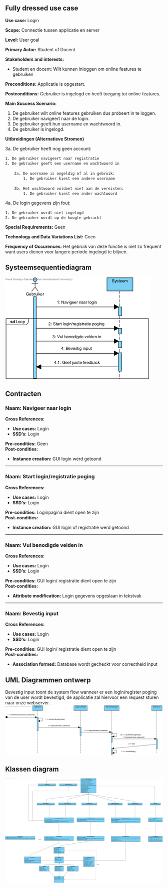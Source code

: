## Fully dressed use case
**Use case:** Login

**Scope:** Connectie tussen applicatie en server

**Level:** User goal

**Primary Actor:** Student of Docent

**Stakeholders and interests:**
* Student en docent: Wilt kunnen inloggen om online features te gebruiken

**Preconditions:** Applicatie is opgestart.

**Postconditions:** Gebruiker is ingelogd en heeft toegang tot online features.

**Main Success Scenario:**

1. De gebruiker wilt online features gebruiken dus probeert in te loggen.
2. De gebruiker navigeert naar de login.
3. De gebruiker geeft hun username en wachtwoord in.
4. De gebruiker is ingelogd.

**Uitbreidingen (Alternatieve Stromen)**

3a. De gebruiker heeft nog geen account: 

    1. De gebruiker navigeert naar registratie
    2. De gebruiker geeft een username en wachtwoord in

        2a. De username is ongeldig of al in gebruik:
            1. De gebruiker kiest een andere username 

        2b. Het wachtwoord voldoet niet aan de vereisten: 
            1. De gebruiker kiest een ander wachtwoord

4a. De login gegevens zijn fout:

    1. De gebruiker wordt niet ingelogd
    2. De gebruiker wordt op de hoogte gebracht



**Special Requirements:** Geen

**Technology and Data Variations List:** Geen

**Frequency of Occurences:** Het gebruik van deze functie is niet zo frequent want users dienen voor langere periode ingelogd te blijven.

## Systeemsequentiediagram
![Systeem Sequentie Diagram](./Images/SSD_Login.png)

## Contracten
### **Naam:** Navigeer naar login<br/>
**Cross References:** 
* **Use cases:** Login<br/>
* **SSD’s:** Login
  
**Pre-condities:** Geen<br/>
**Post-condities:** 
* **Instance creation:** GUI login werd getoond<br/>

---

### **Naam:** Start login/registratie poging<br/>
**Cross References:** 
* **Use cases:** Login<br/>
* **SSD’s:** Login
  
**Pre-condities:** Loginpagina dient open te zijn<br/>
**Post-condities:** 
* **Instance creation:** GUI login of registratie werd getoond<br/>

---

### **Naam:** Vul benodigde velden in<br/>
**Cross References:**
* **Use cases:** Login<br/>
* **SSD’s:** Login
  
**Pre-condities:** GUI login/ registratie dient open te zijn<br/>
**Post-condities:** 
* **Attribute modification:** Login gegevens opgeslaan in tekstvak<br/>

---

### **Naam:** Bevestig input<br/>
**Cross References:**
* **Use cases:** Login<br/>
* **SSD’s:** Login
  
**Pre-condities:** GUI login/ registratie dient open te zijn<br/>
**Post-condities:** 
* **Association formed:** Database wordt gecheckt voor correctheid input<br/>

## UML Diagrammen ontwerp
Bevestig input toont de system flow wanneer er een login/register poging van de user wordt bevestigd, de applicatie zal hiervoor een request sturen naar onze webserver.
![Bevestig Input sequentie diagram](./Images/Bevestig_Input.png)

## Klassen diagram
![Klassediagram](./Images/Klasse_Diagram_login.png)
